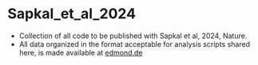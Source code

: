 # Sapkal_et_al_2024
- Collection of all code to be published with Sapkal et al, 2024, Nature.
- All data organized in the format acceptable for analysis scripts shared here, is made available at [edmond.de
](https://doi.org/10.17617/3.OIX8RZ)
